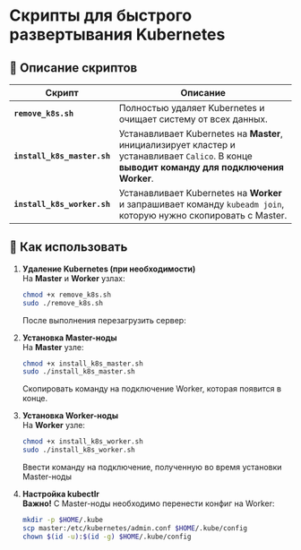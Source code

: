 #  **Скрипты для быстрого развертывания Kubernetes**

## 📌 **Описание скриптов**
| Скрипт                      | Описание |
|-----------------------------|------------------------------------------------------------------|
| **`remove_k8s.sh`**         | Полностью удаляет Kubernetes и очищает систему от всех данных. |
| **`install_k8s_master.sh`** | Устанавливает Kubernetes на **Master**, инициализирует кластер и устанавливает `Calico`. В конце **выводит команду для подключения Worker**. |
| **`install_k8s_worker.sh`** | Устанавливает Kubernetes на **Worker** и запрашивает команду `kubeadm join`, которую нужно скопировать с Master. |

## 🔧 **Как использовать**
1. **Удаление Kubernetes (при необходимости)**  
   На **Master** и **Worker** узлах:
   ```bash
   chmod +x remove_k8s.sh
   sudo ./remove_k8s.sh
   ```
   После выполнения перезагрузить сервер:

2. **Установка Master-ноды**  
   На **Master** узле:
   ```bash
   chmod +x install_k8s_master.sh
   sudo ./install_k8s_master.sh
   ```
   Скопировать команду на подключение  Worker, которая появится в конце.

3. **Установка Worker-ноды**  
   На **Worker** узле:
   ```bash
   chmod +x install_k8s_worker.sh
   sudo ./install_k8s_worker.sh
   ```
   Ввести команду на подключение, полученную во время установки Master-ноды

4. **Настройка kubectlr**  
   **Важно!** С Master-ноды необходимо перенести конфиг на Worker:
   ```bash
   mkdir -p $HOME/.kube
   scp master:/etc/kubernetes/admin.conf $HOME/.kube/config
   chown $(id -u):$(id -g) $HOME/.kube/config
   ```